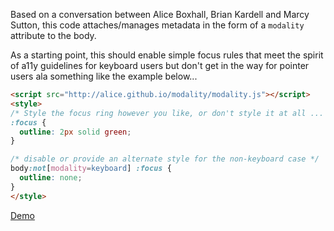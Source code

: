 
Based on a conversation between Alice Boxhall, Brian Kardell and Marcy Sutton, this code attaches/manages metadata in the form of a `modality` attribute to the body.

As a starting point, this should enable simple focus rules that meet the spirit of a11y guidelines for keyboard users but don't get in the way for pointer users ala something like the example below...

```html
<script src="http://alice.github.io/modality/modality.js"></script>
<style>
/* Style the focus ring however you like, or don't style it at all ... */
:focus {
  outline: 2px solid green;
}

/* disable or provide an alternate style for the non-keyboard case */
body:not[modality=keyboard] :focus {
  outline: none;
}
</style>
 ```

[Demo](https://alice.github.io/modality/testpage.html)
